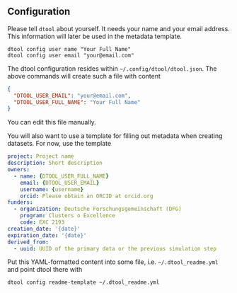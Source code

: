 ## Configuration

Please tell `dtool` about yourself. It needs your name and your email address. This information will later be used in the metadata template.
```
dtool config user name "Your Full Name"
dtool config user email "your@email.com"
```

The dtool configuration resides within `~/.config/dtool/dtool.json`. The above commands will create such a file with content

```json
{
  "DTOOL_USER_EMAIL": "your@email.com",
  "DTOOL_USER_FULL_NAME": "Your Full Name"
}
```

You can edit this file manually.

You will also want to use a template for filling out metadata when creating datasets.
For now, use the template

```yaml
project: Project name
description: Short description
owners:
  - name: {DTOOL_USER_FULL_NAME}
    email: {DTOOL_USER_EMAIL}
    username: {username}
    orcid: Please obtain an ORCID at orcid.org
funders:
  - organization: Deutsche Forschungsgemeinschaft (DFG)
    program: Clusters o Excellence
    code: EXC 2193
creation_date: '{date}'
expiration_date: '{date}'
derived_from:
  - uuid: UUID of the primary data or the previous simulation step
```

Put this YAML-formatted content into some file, i.e. `~/.dtool_readme.yml` and
point dtool there with

```bash
dtool config readme-template ~/.dtool_readme.yml
```